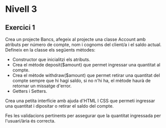 # Nivell 3
## Exercici 1
Crea un projecte Bancs, afegeix al projecte una classe Account amb atributs per número de compte, nom i cognoms del client/a i el saldo actual. Defineix en la classe els següents mètodes:

- Constructor que inicialitzi els atributs.
- Crea el mètode deposit($amount) que permet ingressar una quantitat al compte.
- Crea el mètode withdraw($amount) que permet retirar una quantitat del compte sempre que hi hagi saldo, si no n'hi ha, el mètode haurà de retornar un missatge d'error.
- Getters i Setters.

Crea una petita interfície amb ajuda d'HTML I CSS que permeti ingressar una quantitat i dipositar o retirar el saldo del compte.

Fes les validacions pertinents per assegurar que la quantitat ingressada per l'usuari/ària és correcta.
